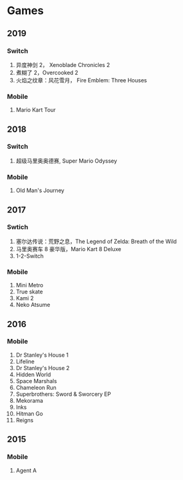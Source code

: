 # Games

## 2019
### Switch
1. 异度神剑 2， Xenoblade Chronicles 2
1. 煮糊了 2，Overcooked 2
1. 火焰之纹章：风花雪月， Fire Emblem: Three Houses

### Mobile
1. Mario Kart Tour

## 2018
### Switch
1. 超级马里奥奥德赛, Super Mario Odyssey

### Mobile
1. Old Man's Journey

## 2017
### Swtich
1. 塞尔达传说：荒野之息，The Legend of Zelda: Breath of the Wild
1. 马里奥赛车 8 豪华版，Mario Kart 8 Deluxe
1. 1-2-Switch

### Mobile
1. Mini Metro
1. True skate
1. Kami 2
1. Neko Atsume

## 2016
### Mobile
1. Dr Stanley's House 1
1. Lifeline
1. Dr Stanley's House 2
1. Hidden World
1. Space Marshals
1. Chameleon Run
1. Superbrothers: Sword & Sworcery EP
1. Mekorama
1. Inks
1. Hitman Go
1. Reigns

## 2015
### Mobile
1. Agent A
